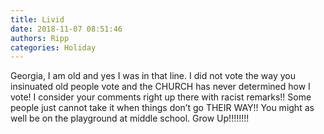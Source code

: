 ```yaml
---
title: Livid
date: 2018-11-07 08:51:46
authors: Ripp
categories: Holiday
---
```


 Georgia,  I am old and yes I was in that line. I did not vote the way you insinuated old people vote and the CHURCH has never determined how I vote!  I consider your comments right up there with racist remarks!!  Some people just cannot take it when things don’t go THEIR WAY!!  You might as well be on the playground at middle school. Grow Up!!!!!!!!